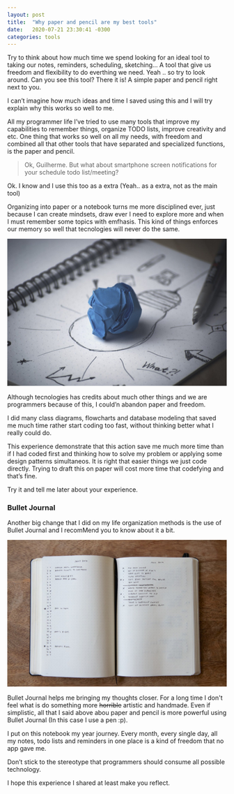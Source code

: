 ```yaml
---
layout: post
title:  "Why paper and pencil are my best tools"
date:   2020-07-21 23:30:41 -0300
categories: tools
---
```

Try to think about how much time we spend looking for an ideal tool to taking our notes, reminders, scheduling, sketching… A tool that give us freedom and flexibility to do everthing we need. Yeah .. so try to look around. Can you see this tool? There it is! A simple paper and pencil right next to you.

I can’t imagine how much ideas and time I saved using this and I will try explain why this works so well to me.

All my programmer life I’ve tried to use many tools that improve my capabilities to remember things, organize TODO lists, improve creativity and etc. One thing that works so well on all my needs, with freedom and combined all that other tools that have separated and specialized functions, is the paper and pencil.

> Ok, Guilherme. But what about smartphone screen notifications for your schedule todo list/meeting?

Ok. I know and I use this too as a extra (Yeah.. as a extra, not as the main tool)

Organizing into paper or a notebook turns me more disciplined ever, just because I can create mindsets, draw ever I need to explore more and when I must remember some topics with emfhasis. This kind of things enforces our memory so well that tecnologies will never do the same.

![image](/assets/images/creativity-paper-1280.jpg)

Although tecnologies has credits about much other things and we are programmers because of this, I could’n abandon paper and freedom.

I did many class diagrams, flowcharts and database modeling that saved me much time rather start coding too fast, without thinking better what I really could do.

This experience demonstrate that this action save me much more time than if I had coded first and thinking how to solve my problem or applying some design patterns simultaneos. It is right that easier things we just code directly. Trying to draft this on paper will cost more time that codefying and that’s fine.

Try it and tell me later about your experience.

### Bullet Journal

Another big change that I did on my life organization methods is the use of Bullet Journal and I recomMend you to know about it a bit.

![image](/assets/images/bulletjournal.png)

Bullet Journal helps me bringing my thoughts closer. For a long time I don't feel what is do something more ~~horrible~~ artistic and handmade. Even if simplistic, all that I said above abou paper and pencil is more powerful using Bullet Journal (In this case I use a pen :p).

I put on this notebook my year journey. Every month, every single day, all my notes, todo lists and reminders in one place is a kind of freedom that no app gave me.

Don’t stick to the stereotype that programmers should consume all possible technology.

I hope this experience I shared at least make you reflect.
